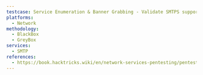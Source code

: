 ```yaml
---
testcase: Service Enumeration & Banner Grabbing - Validate SMTPS support by connecting with openssl s_client -crlf -connect <IP>:465 and STARTTLS support with openssl s_client -starttls smtp -crlf -connect <IP>:587
platforms: 
  - Network
methodology: 
  - BlackBox
  - GreyBox
services:
  - SMTP
references:
  - https://book.hacktricks.wiki/en/network-services-pentesting/pentesting-smtp/index.html
---
```

